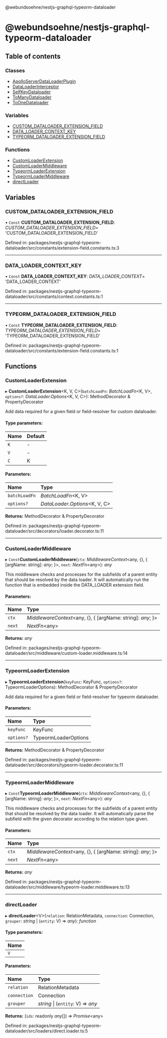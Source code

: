 @webundsoehne/nestjs-graphql-typeorm-dataloader

# @webundsoehne/nestjs-graphql-typeorm-dataloader

## Table of contents

### Classes

- [ApolloServerDataLoaderPlugin](classes/apolloserverdataloaderplugin.md)
- [DataLoaderInterceptor](classes/dataloaderinterceptor.md)
- [SelfKeyDataloader](classes/selfkeydataloader.md)
- [ToManyDataloader](classes/tomanydataloader.md)
- [ToOneDataloader](classes/toonedataloader.md)

### Variables

- [CUSTOM_DATALOADER_EXTENSION_FIELD](README.md#custom_dataloader_extension_field)
- [DATA_LOADER_CONTEXT_KEY](README.md#data_loader_context_key)
- [TYPEORM_DATALOADER_EXTENSION_FIELD](README.md#typeorm_dataloader_extension_field)

### Functions

- [CustomLoaderExtension](README.md#customloaderextension)
- [CustomLoaderMiddleware](README.md#customloadermiddleware)
- [TypeormLoaderExtension](README.md#typeormloaderextension)
- [TypeormLoaderMiddleware](README.md#typeormloadermiddleware)
- [directLoader](README.md#directloader)

## Variables

### CUSTOM_DATALOADER_EXTENSION_FIELD

• `Const` **CUSTOM_DATALOADER_EXTENSION_FIELD**: _CUSTOM_DATALOADER_EXTENSION_FIELD_= 'CUSTOM_DATALOADER_EXTENSION_FIELD'

Defined in: packages/nestjs-graphql-typeorm-dataloader/src/constants/extension-field.constants.ts:3

---

### DATA_LOADER_CONTEXT_KEY

• `Const` **DATA_LOADER_CONTEXT_KEY**: _DATA_LOADER_CONTEXT_= 'DATA_LOADER_CONTEXT'

Defined in: packages/nestjs-graphql-typeorm-dataloader/src/constants/context.constants.ts:1

---

### TYPEORM_DATALOADER_EXTENSION_FIELD

• `Const` **TYPEORM_DATALOADER_EXTENSION_FIELD**: _TYPEORM_DATALOADER_EXTENSION_FIELD_= 'TYPEORM_DATALOADER_EXTENSION_FIELD'

Defined in: packages/nestjs-graphql-typeorm-dataloader/src/constants/extension-field.constants.ts:1

## Functions

### CustomLoaderExtension

▸ **CustomLoaderExtension**<K, V, C\>(`batchLoadFn`: _BatchLoadFn_<K, V\>, `options?`: _DataLoader.Options_<K, V, C\>): MethodDecorator & PropertyDecorator

Add data required for a given field or field-resolver for custom dataloader.

#### Type parameters:

| Name | Default |
| :--- | :------ |
| `K`  | -       |
| `V`  | -       |
| `C`  | K       |

#### Parameters:

| Name          | Type                           |
| :------------ | :----------------------------- |
| `batchLoadFn` | _BatchLoadFn_<K, V\>           |
| `options?`    | _DataLoader.Options_<K, V, C\> |

**Returns:** MethodDecorator & PropertyDecorator

Defined in: packages/nestjs-graphql-typeorm-dataloader/src/decorators/loader.decorator.ts:11

---

### CustomLoaderMiddleware

▸ `Const`**CustomLoaderMiddleware**(`ctx`: _MiddlewareContext_<any, {}, { [argName: string]: _any_; }\>, `next`: _NextFn_<any\>): _any_

This middleware checks and processes for the subfields of a parent entity that should be resolved by the data loader. It will automatically run the function that is embedded inside the DATA_LOADER extension field.

#### Parameters:

| Name   | Type                                                         |
| :----- | :----------------------------------------------------------- |
| `ctx`  | _MiddlewareContext_<any, {}, { [argName: string]: _any_; }\> |
| `next` | _NextFn_<any\>                                               |

**Returns:** _any_

Defined in: packages/nestjs-graphql-typeorm-dataloader/src/middleware/custom-loader.middleware.ts:14

---

### TypeormLoaderExtension

▸ **TypeormLoaderExtension**(`keyFunc`: KeyFunc, `options?`: TypeormLoaderOptions): MethodDecorator & PropertyDecorator

Add data required for a given field or field-resolver for typeorm dataloader.

#### Parameters:

| Name       | Type                 |
| :--------- | :------------------- |
| `keyFunc`  | KeyFunc              |
| `options?` | TypeormLoaderOptions |

**Returns:** MethodDecorator & PropertyDecorator

Defined in: packages/nestjs-graphql-typeorm-dataloader/src/decorators/typeorm-loader.decorator.ts:11

---

### TypeormLoaderMiddleware

▸ `Const`**TypeormLoaderMiddleware**(`ctx`: _MiddlewareContext_<any, {}, { [argName: string]: _any_; }\>, `next`: _NextFn_<any\>): _any_

This middleware checks and processes for the subfields of a parent entity that should be resolved by the data loader. It will automatically parse the subfield with the given decorator according to the relation type given.

#### Parameters:

| Name   | Type                                                         |
| :----- | :----------------------------------------------------------- |
| `ctx`  | _MiddlewareContext_<any, {}, { [argName: string]: _any_; }\> |
| `next` | _NextFn_<any\>                                               |

**Returns:** _any_

Defined in: packages/nestjs-graphql-typeorm-dataloader/src/middleware/typeorm-loader.middleware.ts:13

---

### directLoader

▸ **directLoader**<V\>(`relation`: RelationMetadata, `connection`: Connection, `grouper`: _string_ \| (`entity`: V) => _any_): _function_

#### Type parameters:

| Name |
| :--- |
| `V`  |

#### Parameters:

| Name         | Type                               |
| :----------- | :--------------------------------- |
| `relation`   | RelationMetadata                   |
| `connection` | Connection                         |
| `grouper`    | _string_ \| (`entity`: V) => _any_ |

**Returns:** (`ids`: readonly _any_[]) => _Promise_<any\>

Defined in: packages/nestjs-graphql-typeorm-dataloader/src/loaders/direct.loader.ts:5
